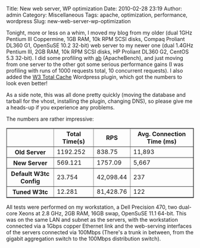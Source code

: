 Title: New web server, WP optimization
Date: 2010-02-28 23:19
Author: admin
Category: Miscellaneous
Tags: apache, optimization, performance, wordpress
Slug: new-web-server-wp-optimization

Tonight, more or less on a whim, I moved my blog from my older (dual
1GHz Pentium III Coppermine, 1GB RAM, 10k RPM SCSI disks, Compaq
Proliant DL360 G1, OpenSuSE 10.2 32-bit) web server to my newer one
(dual 1.4GHz Pentium III, 2GB RAM, 10k RPM SCSI disks, HP Proliant DL360
G2, CentOS 5.3 32-bit). I did some profiling with
[ab](http://httpd.apache.org/docs/2.0/programs/ab.html) (ApacheBench),
and just moving from one server to the other got some serious
performance gains (I was profiling with runs of 1000 requests total, 10
concurrent requests). I also added the [W3 Total
Cache](http://wordpress.org/extend/plugins/w3-total-cache/) Wordpress
plugin, which got the numbers to look even better!

As a side note, this was all done pretty quickly (moving the database
and tarball for the vhost, installing the plugin, changing DNS), so
please give me a heads-up if you experience any problems.

The numbers are rather impressive:

<table border="1">
<tr>
<td>
</td>
<th>
Total Time(s)

</th>
<th>
RPS

</th>
<th>
Avg. Connection Time (ms)

</th>
</tr>
<tr>
<th>
Old Server

</th>
<td>
1192.252

</td>
<td>
838.75

</td>
<td>
11,893

</td>
</tr>
<tr>
<th>
New Server

</th>
<td>
569.121

</td>
<td>
1757.09

</td>
<td>
5,667

</td>
</tr>
<tr>
<th>
Default W3tc Config

</th>
<td>
23.754

</td>
<td>
42,098.44

</td>
<td>
237

</td>
</tr>
<tr>
<th>
Tuned W3tc

</th>
<td>
12.281

</td>
<td>
81,428.76

</td>
<td>
122

</td>
</tr>
</table>
All tests were performed on my workstation, a Dell Precision 470, two
dual-core Xeons at 2.8 GHz, 2GB RAM, 16GB swap, OpenSuSE 11.1 64-bit.
This was on the same LAN and subnet as the servers, with the workstation
connected via a 1Gbps copper Ethernet link and the web-serving
interfaces of the servers connected via 100Mbps (There's a trunk in
between, from the gigabit aggregation switch to the 100Mbps distribution
switch).
